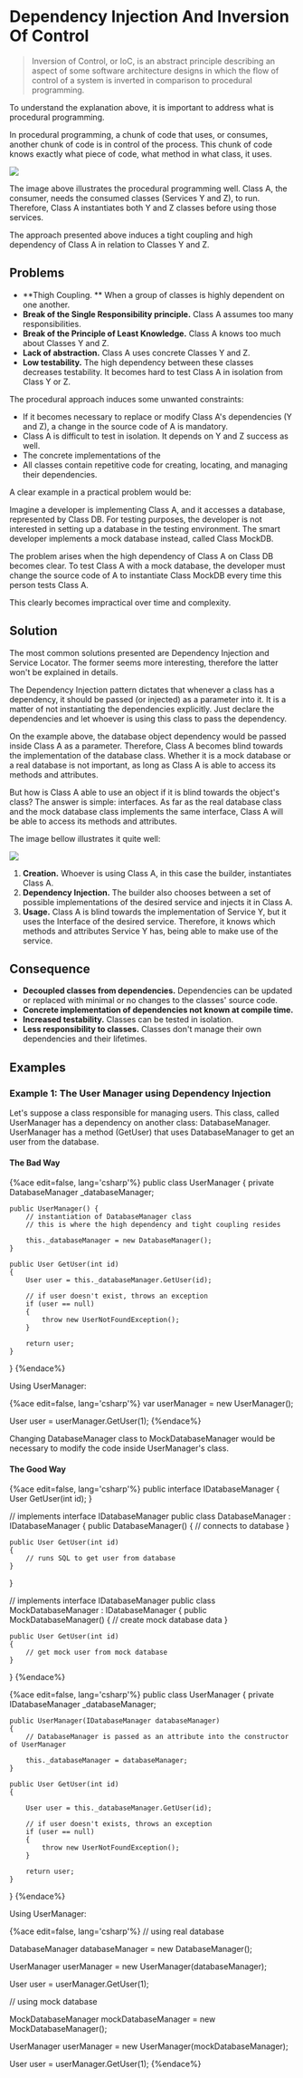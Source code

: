 # Dependency Injection And Inversion Of Control

> Inversion of Control, or IoC, is an abstract principle describing an aspect of some software architecture designs in which the flow of control of a system is inverted in comparison to procedural programming.

To understand the explanation above, it is important to address what is procedural programming.

In procedural programming, a chunk of code that uses, or consumes, another chunk of code is in control of the process. This chunk of code knows exactly what piece of code, what method in what class, it uses.

![](./res/img/figure1.png)

The image above illustrates the procedural programming well. Class A, the consumer, needs the consumed classes (Services Y and Z), to run. Therefore, Class A instantiates both Y and Z classes before using those services.

The approach presented above induces a tight coupling and high dependency of Class A in relation to Classes Y and Z.
 
## Problems

* **Thigh Coupling. ** When a group of classes is highly dependent on one another.
* **Break of the Single Responsibility principle.** Class A assumes too many responsibilities.
* **Break of the Principle of Least Knowledge.** Class A knows too much about Classes Y and Z.
* **Lack of abstraction.** Class A uses concrete Classes Y and Z.
* **Low testability.** The high dependency between these classes decreases testability. It becomes hard to test Class A in isolation from Class Y or Z.

The procedural approach induces some unwanted constraints:

* If it becomes necessary to replace or modify Class A's dependencies (Y and Z), a change in the source code of A is mandatory.
* Class A is difficult to test in isolation. It depends on Y and Z success as well.
* The concrete implementations of the 
* All classes contain repetitive code for creating, locating, and managing their dependencies.

A clear example in a practical problem would be:

Imagine a developer is implementing Class A, and it accesses a database, represented by Class DB. For testing purposes, the developer is not interested in setting up a database in the testing environment. The smart developer implements a mock database instead, called Class MockDB.

The problem arises when the high dependency of Class A on Class DB becomes clear. To test Class A with a mock database, the developer must change the source code of A to instantiate Class MockDB every time this person tests Class A.

This clearly becomes impractical over time and complexity.

## Solution

The most common solutions presented are Dependency Injection and Service Locator. The former seems more interesting, therefore the latter won't be explained in details.

The Dependency Injection pattern dictates that whenever a class has a dependency, it should be passed (or injected) as a parameter into it. It is a matter of not instantiating the dependencies explicitly. Just declare the dependencies and let whoever is using this class to pass the dependency.

On the example above, the database object dependency would be passed inside Class A as a parameter. Therefore, Class A becomes blind towards the implementation of the database class. Whether it is a mock database or a real database is not important, as long as Class A is able to access its methods and attributes.

But how is Class A able to use an object if it is blind towards the object's class? The answer is simple: interfaces. As far as the real database class and the mock database class implements the same interface, Class A will be able to access its methods and attributes.

The image bellow illustrates it quite well:

![](./res/img/figure2.png)

1. **Creation.** Whoever is using Class A, in this case the builder, instantiates Class A.
2. **Dependency Injection.** The builder also chooses between a set of possible implementations of the desired service and injects it in Class A.
3. **Usage.** Class A is blind towards the implementation of Service Y, but it uses the Interface of the desired service. Therefore, it knows which methods and attributes Service Y has, being able to make use of the service.

## Consequence

* **Decoupled classes from dependencies.** Dependencies can be updated or replaced with minimal or no changes to the classes' source code.
* **Concrete implementation of dependencies not known at compile time.**
* **Increased testability.** Classes can be tested in isolation.
* **Less responsibility to classes.** Classes don't manage their own dependencies and their lifetimes.

## Examples

### Example 1: The User Manager using Dependency Injection

Let's suppose a class responsible for managing users. This class, called UserManager has a dependency on another class: DatabaseManager. UserManager has a method (GetUser) that uses DatabaseManager to get an user from the database.

#### The Bad Way

{%ace edit=false, lang='csharp'%}
public class UserManager
{
    private DatabaseManager _databaseManager;
    
    public UserManager() {
        // instantiation of DatabaseManager class
        // this is where the high dependency and tight coupling resides
        
        this._databaseManager = new DatabaseManager();
    }
    
    public User GetUser(int id)
    {
        User user = this._databaseManager.GetUser(id);

        // if user doesn't exist, throws an exception
        if (user == null)
        {
            throw new UserNotFoundException();
        }

        return user;
    }
}
{%endace%}

Using UserManager:

{%ace edit=false, lang='csharp'%}
var userManager = new UserManager();

User user = userManager.GetUser(1);
{%endace%}

Changing DatabaseManager class to MockDatabaseManager would be necessary to modify the code inside UserManager's class.

#### The Good Way

{%ace edit=false, lang='csharp'%}
public interface IDatabaseManager
{
    User GetUser(int id);
}

// implements interface IDatabaseManager
public class DatabaseManager : IDatabaseManager
{
    public DatabaseManager()
    {
        // connects to database
    }

    public User GetUser(int id)
    {
        // runs SQL to get user from database
    }
}

// implements interface IDatabaseManager
public class MockDatabaseManager : IDatabaseManager
{
    public MockDatabaseManager()
    {
        // create mock database data
    }


    public User GetUser(int id)
    {
        // get mock user from mock database
    }
}
{%endace%}

{%ace edit=false, lang='csharp'%}
public class UserManager
{
    private IDatabaseManager _databaseManager;

    public UserManager(IDatabaseManager databaseManager)
    {
        // DatabaseManager is passed as an attribute into the constructor of UserManager

        this._databaseManager = databaseManager;
    }

    public User GetUser(int id)
    {

        User user = this._databaseManager.GetUser(id);

        // if user doesn't exists, throws an exception
        if (user == null)
        {
            throw new UserNotFoundException();
        }

        return user;
    }
}
{%endace%}

Using UserManager:

{%ace edit=false, lang='csharp'%}
// using real database

DatabaseManager databaseManager = new DatabaseManager();

UserManager userManager = new UserManager(databaseManager);

User user = userManager.GetUser(1);

// using mock database

MockDatabaseManager mockDatabaseManager = new MockDatabaseManager();

UserManager userManager = new UserManager(mockDatabaseManager);

User user = userManager.GetUser(1);
{%endace%}

